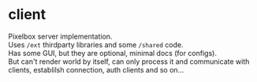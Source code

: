 # client
Pixelbox server implementation.  
Uses `/ext` thirdparty libraries and some `/shared` code.  
Has some GUI, but they are optional, minimal docs (for configs).  
But can't render world by itself, can only process it and communicate with clients, establilsh connection, auth clients and so on...
